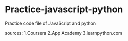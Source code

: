 # Practice-javascript-python
Practice code file of JavaScript and python

sources: 
1.Coursera
2.App Academy
3.learnpython.com
